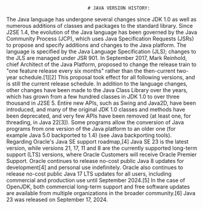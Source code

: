                                   # JAVA VERSION HISTORY:
The Java language has undergone several changes since JDK 1.0 as well as numerous additions 
of classes and packages to the standard library. Since J2SE 1.4, the evolution of the Java 
language has been governed by the Java Community Process (JCP), which uses Java Specification Requests (JSRs) to propose and specify additions and changes to the Java platform. The language is specified by the Java Language Specification (JLS); changes to the JLS are managed under JSR 901. In September 2017, Mark Reinhold, chief Architect of the Java Platform, proposed to change the release train to "one feature release every six months" rather than the then-current two-year schedule.[1][2] This proposal took effect for all following versions, and is still the current release schedule.
In addition to the language changes, other changes have been made to the Java Class Library over the years, which has grown from a few hundred classes in JDK 1.0 to over three thousand in J2SE 5. Entire new APIs, such as Swing and Java2D, have been introduced, and many of the original JDK 1.0 classes and methods have been deprecated, and very few APIs have been removed (at least one, for threading, in Java 22[3]). Some programs allow the conversion of Java programs from one version of the Java platform to an older one (for example Java 5.0 backported to 1.4) (see Java backporting tools).
Regarding Oracle's Java SE support roadmap,[4] Java SE 23 is the latest version, while versions 21, 17, 11 and 8 are the currently supported long-term support (LTS) versions, where Oracle Customers will receive Oracle Premier Support. Oracle continues to release no-cost public Java 8 updates for development[4] and personal use indefinitely. Oracle also continues to release no-cost public Java 17 LTS updates for all users, including commercial and production use until September 2024.[5]
In the case of OpenJDK, both commercial long-term support and free software updates are available from multiple organizations in the broader community.[6]
Java 23 was released on September 17, 2024.



